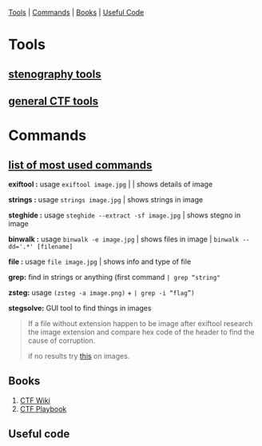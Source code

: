 



   [Tools](#Tools) | [Commands](#Commands) | [Books](#Books) | [Useful Code](#Useful_code)






# Tools

## [stenography tools](https://github.com/DominicBreuker/stego-toolkit/blob/master/README.md#tools)
## [general CTF tools](https://github.com/zardus/ctf-tools/tree/master)




# Commands
## [list of most used commands](https://dvd848.github.io/CTFs/CheatSheet.html)

**exiftool :** usage `exiftool image.jpg` | | shows details of image

**strings :** usage `strings image.jpg` | shows strings in image

**steghide :** usage `steghide --extract -sf image.jpg` | shows stegno in image

**binwalk :** usage `binwalk -e image.jpg` | shows files in image | `binwalk --dd='.*' [filename]`

**file :** usage `file image.jpg` | shows info and type of file

**grep:** find in strings or anything (first command `| grep “string"` 

**zsteg:** usage `(zsteg -a image.png)` + `| grep -i “flag”)`

**stegsolve:** GUI tool to find things in images

> If a file without extension happen to be image after exiftool research the image extension and compare hex code of the header to find the cause of corruption.
> 
>  if no results try [this](https://stylesuxx.github.io/steganography/) on images.




## Books

 1. [CTF Wiki](https://ctf-wiki.mahaloz.re/)
 2. [CTF Playbook](https://fareedfauzi.gitbook.io/ctf-playbook)


## Useful code
